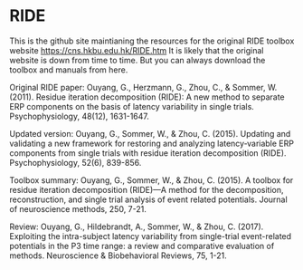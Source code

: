 # RIDE

This is the github site maintianing the resources for the original RIDE toolbox website https://cns.hkbu.edu.hk/RIDE.htm
It is likely that the original website is down from time to time. But you can always download the toolbox and manuals from here.

Original RIDE paper:
Ouyang, G., Herzmann, G., Zhou, C., & Sommer, W. (2011). Residue iteration decomposition (RIDE): A new method to separate ERP components on the basis of latency variability in single trials. Psychophysiology, 48(12), 1631-1647.

Updated version:
Ouyang, G., Sommer, W., & Zhou, C. (2015). Updating and validating a new framework for restoring and analyzing latency‐variable ERP components from single trials with residue iteration decomposition (RIDE). Psychophysiology, 52(6), 839-856.

Toolbox summary:
Ouyang, G., Sommer, W., & Zhou, C. (2015). A toolbox for residue iteration decomposition (RIDE)—A method for the decomposition, reconstruction, and single trial analysis of event related potentials. Journal of neuroscience methods, 250, 7-21.

Review:
Ouyang, G., Hildebrandt, A., Sommer, W., & Zhou, C. (2017). Exploiting the intra-subject latency variability from single-trial event-related potentials in the P3 time range: a review and comparative evaluation of methods. Neuroscience & Biobehavioral Reviews, 75, 1-21.
